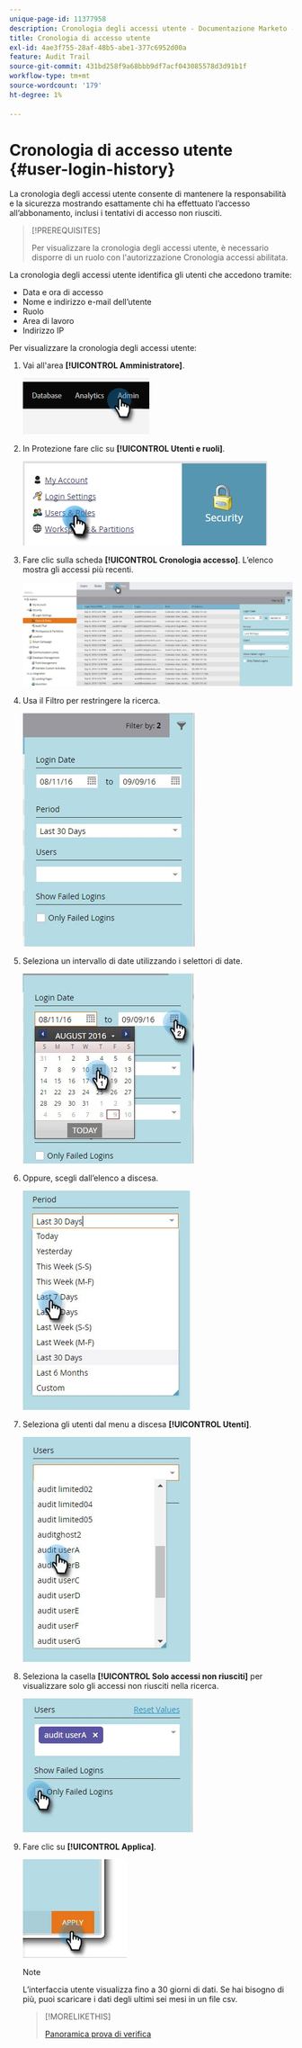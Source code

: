 ```yaml
---
unique-page-id: 11377958
description: Cronologia degli accessi utente - Documentazione Marketo - Documentazione del prodotto
title: Cronologia di accesso utente
exl-id: 4ae3f755-28af-48b5-abe1-377c6952d00a
feature: Audit Trail
source-git-commit: 431bd258f9a68bbb9df7acf043085578d3d91b1f
workflow-type: tm+mt
source-wordcount: '179'
ht-degree: 1%

---
```


# Cronologia di accesso utente {#user-login-history}

La cronologia degli accessi utente consente di mantenere la responsabilità e la sicurezza mostrando esattamente chi ha effettuato l’accesso all’abbonamento, inclusi i tentativi di accesso non riusciti.

>[!PREREQUISITES]
>
>Per visualizzare la cronologia degli accessi utente, è necessario disporre di un ruolo con l&#39;autorizzazione Cronologia accessi abilitata.

La cronologia degli accessi utente identifica gli utenti che accedono tramite:

* Data e ora di accesso
* Nome e indirizzo e-mail dell’utente
* Ruolo
* Area di lavoro
* Indirizzo IP

Per visualizzare la cronologia degli accessi utente:

1. Vai all&#39;area **[!UICONTROL Amministratore]**.

   ![](assets/user-login-history-1.png)

1. In Protezione fare clic su **[!UICONTROL Utenti e ruoli]**.

   ![](assets/user-login-history-2.png)

1. Fare clic sulla scheda **[!UICONTROL Cronologia accesso]**. L’elenco mostra gli accessi più recenti.

   ![](assets/user-login-history-3.png)

1. Usa il Filtro per restringere la ricerca.

   ![](assets/user-login-history-4.png)

1. Seleziona un intervallo di date utilizzando i selettori di date.

   ![](assets/user-login-history-5.png)

1. Oppure, scegli dall’elenco a discesa.

   ![](assets/user-login-history-6.png)

1. Seleziona gli utenti dal menu a discesa **[!UICONTROL Utenti]**.

   ![](assets/user-login-history-7.png)

1. Seleziona la casella **[!UICONTROL Solo accessi non riusciti]** per visualizzare solo gli accessi non riusciti nella ricerca.

   ![](assets/user-login-history-8.png)

1. Fare clic su **[!UICONTROL Applica]**.

   ![](assets/user-login-history-9.png)

   >[!NOTE]
   >
   >L’interfaccia utente visualizza fino a 30 giorni di dati. Se hai bisogno di più, puoi scaricare i dati degli ultimi sei mesi in un file csv.

   >[!MORELIKETHIS]
   >
   >[Panoramica prova di verifica](/help/marketo/product-docs/administration/audit-trail/audit-trail-overview.md)
